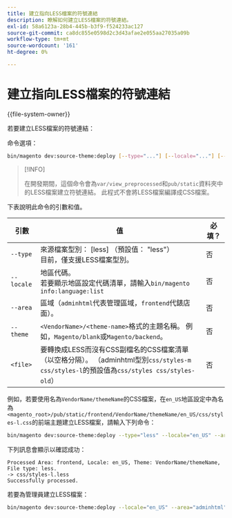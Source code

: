 ```yaml
---
title: 建立指向LESS檔案的符號連結
description: 瞭解如何建立LESS檔案的符號連結。
exl-id: 58a6123a-28b4-445b-b3f9-f524233ac127
source-git-commit: ca8dc855e0598d2c3d43afae2e055aa27035a09b
workflow-type: tm+mt
source-wordcount: '161'
ht-degree: 0%

---
```


# 建立指向LESS檔案的符號連結

{{file-system-owner}}

若要建立LESS檔案的符號連結：

命令選項：

```bash
bin/magento dev:source-theme:deploy [--type="..."] [--locale="..."] [--area="..."] [--theme="..."] [file1] ... [fileN]
```

>[!INFO]
>
>在開發期間，這個命令會為`var/view_preprocessed`和`pub/static`資料夾中的LESS檔案建立符號連結。 此程式不會將LESS檔案編譯成CSS檔案。

下表說明此命令的引數和值。

| 引數 | 值 | 必填？ |
| --------- | ----- | --------- |
| `--type` | 來源檔案型別： [less] （預設值： &quot;less&quot;）<br>目前，僅支援LESS檔案型別。 | 否 |
| `--locale` | 地區代碼。<br>若要顯示地區設定代碼清單，請輸入`bin/magento info:language:list` | 否 |
| `--area` | 區域（`adminhtml`代表管理區域，`frontend`代錶店面）。 | 否 |
| `--theme` | `<VendorName>/<theme-name>`格式的主題名稱。 例如，`Magento/blank`或`Magento/backend`。 | 否 |
| `<file>` | 要轉換成LESS而沒有CSS副檔名的CSS檔案清單（以空格分隔）。 （adminhtml型別`css/styles-m css/styles-l`的預設值為`css/styles css/styles-old`） | 否 |

例如，若要使用名為`VendorName/themeName`的CSS檔案，在`en_US`地區設定中為名為`<magento_root>/pub/static/frontend/VendorName/themeName/en_US/css/styles-l.css`的前端主題建立LESS檔案，請輸入下列命令：

```bash
bin/magento dev:source-theme:deploy --type="less" --locale="en_US" --area="frontend" --theme="VendorName/themeName" css/styles-l
```

下列訊息會顯示以確認成功：

```
Processed Area: frontend, Locale: en_US, Theme: VendorName/themeName, File type: less.
-> css/styles-l.less
Successfully processed.
```

若要為管理員建立LESS檔案：

```bash
bin/magento dev:source-theme:deploy --locale="en_US" --area="adminhtml" --theme="Magento/backend" css/styles css/styles-old
```
